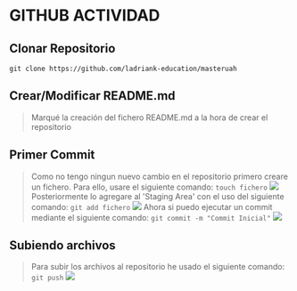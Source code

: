 # GITHUB ACTIVIDAD
## Clonar Repositorio
```git clone https://github.com/ladriank-education/masteruah```
## Crear/Modificar README.md
> Marqué la creación del fichero README.md a la hora de crear el repositorio
## Primer Commit
> Como no tengo ningun nuevo cambio en el repositorio primero creare un fichero.
> Para ello, usare el siguiente comando:
```touch fichero```
![](.img/1.png)
> Posteriormente lo agregare al 'Staging Area' con el uso del siguiente comando:
```git add fichero```
![](.img/2.png)
> Ahora si puedo ejecutar un commit mediante el siguiente comando:
``git commit -m "Commit Inicial"``
![](.img/3.png)
## Subiendo archivos
> Para subir los archivos al repositorio he usado el siguiente comando:
``git push``
![](.img/4.png)
